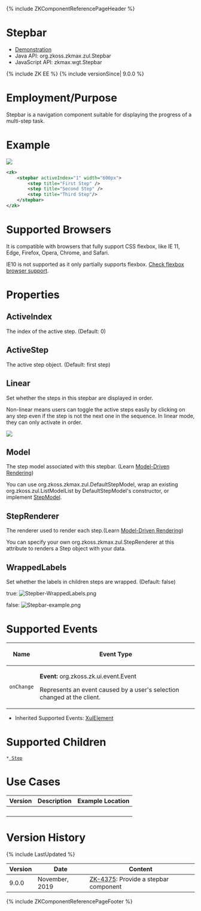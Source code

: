 {% include ZKComponentReferencePageHeader %}

# Stepbar

- [Demonstration](https://www.zkoss.org/zkdemo/menu/stepbar)
- Java API: <javadoc>org.zkoss.zkmax.zul.Stepbar</javadoc>
- JavaScript API: <javadoc directory="jsdoc">zkmax.wgt.Stepbar</javadoc>

{% include ZK EE %} {% include versionSince\| 9.0.0 %}

# Employment/Purpose

Stepbar is a navigation component suitable for displaying the progress
of a multi-step task.

# Example

![](stepbar-example.jpg)

``` xml
<zk>
    <stepbar activeIndex="1" width="600px">
        <step title="First Step" />
        <step title="Second Step" />
        <step title="Third Step"/>
    </stepbar>
</zk>
```

# Supported Browsers

It is compatible with browsers that fully support CSS flexbox, like IE
11, Edge, Firefox, Opera, Chrome, and Safari.

IE10 is not supported as it only partially supports flexbox. [Check
flexbox browser support](https://caniuse.com/flexbox).

# Properties

## ActiveIndex

The index of the active step. (Default: 0)

## ActiveStep

The active step object. (Default: first step)

## Linear

Set whether the steps in this stepbar are displayed in order.

Non-linear means users can toggle the active steps easily by clicking on
any step even if the step is not the next one in the sequence. In linear
mode, they can only activate in order.

![](Stepbar-linear.gif)

## Model

The step model associated with this stepbar. (Learn [ Model-Driven
Rendering](ZK_Developer%27s_Reference/MVC/Model#Model-Driven_Rendering))

You can use <javadoc>org.zkoss.zkmax.zul.DefaultStepModel</javadoc>,
wrap an existing <javadoc>org.zkoss.zul.ListModelList</javadoc> by
DefaultStepModel's constructor, or implement
[StepModel](https://www.zkoss.org/javadoc/latest/zk/org/zkoss/zkmax/zul/StepModel.html).

## StepRenderer

The renderer used to render each step.(Learn [ Model-Driven
Rendering](ZK_Developer%27s_Reference/MVC/Model#Model-Driven_Rendering))

You can specify your own
<javadoc>org.zkoss.zkmax.zul.StepRenderer</javadoc> at this attribute to
renders a Step object with your data.

## WrappedLabels

Set whether the labels in children steps are wrapped. (Default: false)

true: ![](Stepber-WrappedLabels.png "Stepber-WrappedLabels.png")

false: ![](Stepbar-example.png "Stepbar-example.png")

# Supported Events

<table>
<thead>
<tr class="header">
<th><center>
<p>Name</p>
</center></th>
<th><center>
<p>Event Type</p>
</center></th>
</tr>
</thead>
<tbody>
<tr class="odd">
<td><center>
<p><code>onChange</code></p>
</center></td>
<td><p><strong>Event:</strong>
<javadoc>org.zkoss.zk.ui.event.Event</javadoc></p>
<p>Represents an event caused by a user's selection changed at the
client.</p></td>
</tr>
</tbody>
</table>

- Inherited Supported Events: [
  XulElement](ZK_Component_Reference/Base_Components/XulElement#Supported_Events)

# Supported Children

`*`[` Step`](ZK_Component_Reference/Supplementary/Stepbar/Step)

# Use Cases

| Version | Description | Example Location |
|---------|-------------|------------------|
|         |             |                  |

# Version History

{% include LastUpdated %}

| Version | Date           | Content                                                                          |
|---------|----------------|----------------------------------------------------------------------------------|
| 9.0.0   | November, 2019 | [ZK-4375](https://tracker.zkoss.org/browse/ZK-4375): Provide a stepbar component |

{% include ZKComponentReferencePageFooter %}
